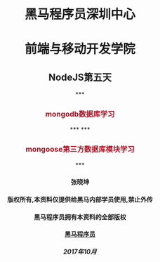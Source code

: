 <center>
<h1>黑马程序员深圳中心</h1>
<h1>前端与移动开发学院</h1>
<h2>NodeJS第五天</h2>
***<h3><font color=#aa1122>mongodb数据库学习</font></h3>***
***<h3><font color=#aa1122>mongoose第三方数据库模块学习</font></h3>***
<h4>张晓坤</h4>
<h4>版权所有,本资料仅提供给黑马内部学员使用,禁止外传</h4>
<h4>黑马程序员拥有本资料的全部版权</h4>
<h4><a href="http://www.itheima.com">黑马程序员</a></h4>
<h5>2017年10月</h5>
</center>